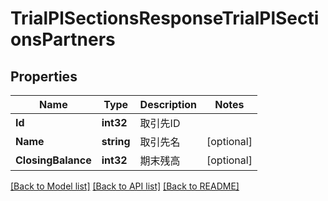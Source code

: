 # TrialPlSectionsResponseTrialPlSectionsPartners

## Properties

Name | Type | Description | Notes
------------ | ------------- | ------------- | -------------
**Id** | **int32** | 取引先ID | 
**Name** | **string** | 取引先名 | [optional] 
**ClosingBalance** | **int32** | 期末残高 | [optional] 

[[Back to Model list]](../README.md#documentation-for-models) [[Back to API list]](../README.md#documentation-for-api-endpoints) [[Back to README]](../README.md)


